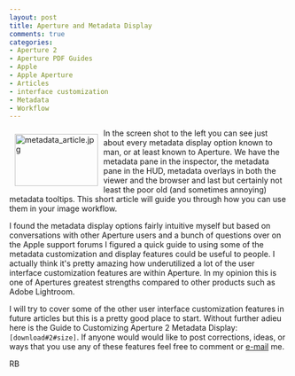 ```yaml
---
layout: post
title: Aperture and Metadata Display
comments: true
categories:
- Aperture 2
- Aperture PDF Guides
- Apple
- Apple Aperture
- Articles
- interface customization
- Metadata
- Workflow
---
```

<a href="/wp-content/uploads/FromIweb/metadata_article.jpg"><img title="metadata_article.jpg" src="/wp-content/uploads/FromIweb/.thumbs/.metadata_article.jpg" border="0" alt="metadata_article.jpg" hspace="10" vspace="10" width="150" height="94" align="left" /></a>In the screen shot to the left you can see just about every metadata display option known to man, or at least known to Aperture. We have the metadata pane in the inspector, the metadata pane in the HUD, metadata overlays in both the viewer and the browser and last but certainly not least the poor old (and sometimes annoying) metadata tooltips. This short article will guide you through how you can use them in your image workflow.
<!--more-->
I found the metadata display options fairly intuitive myself but based on conversations with other Aperture users and a bunch of questions over on the Apple support forums I figured a quick guide to using some of the metadata customization and display features could be useful to people. I actually think it's pretty amazing how underutilized a lot of the user interface customization features are within Aperture. In my opinion this is one of Apertures greatest strengths compared to other products such as Adobe Lightroom.

I will try to cover some of the other user interface customization features in future articles but this is a pretty good place to start. Without further adieu here is the Guide to Customizing Aperture 2 Metadata Display: <code>[download#2#size]</code>. If anyone would would like to post corrections, ideas, or ways that you use any of these features feel free to comment or <a href="mailto:rwboyer@mac.com">e-mail</a> me.

RB